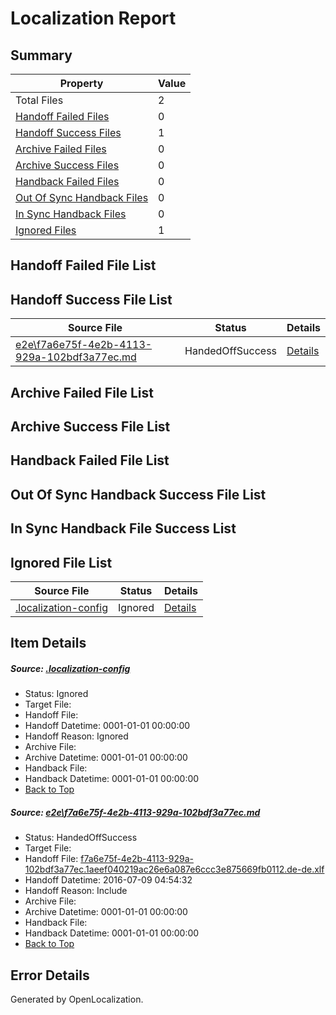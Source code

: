 # <a name='report-top'></a> Localization Report

## Summary
 Property | Value 
 -------- | ----- 
 Total Files | 2
[ Handoff Failed Files ](#handoff-failed-list)| 0
[ Handoff Success Files ](#handoff-success-list)| 1
[ Archive Failed Files ](#archive-failed-list)| 0
[ Archive Success Files ](#archive-success-list)| 0
[ Handback Failed Files ](#handback-failed-list)| 0
[ Out Of Sync Handback Files ](#outofsync-handback-success-list)| 0
[ In Sync Handback Files ](#insync-handback-success-list)| 0
[ Ignored Files ](#ignored-list)| 1

## <a name='handoff-failed-list'></a> Handoff Failed File List

## <a name='handoff-success-list'></a> Handoff Success File List
 Source File | Status | Details 
 ----------- | ------ | ------- 
 [e2e\f7a6e75f-4e2b-4113-929a-102bdf3a77ec.md](https://github.com/OpenLocalizationTestOrg/oltest/blob/de99b981cb8e741515dd04a757fe05a347579bc5/e2e/f7a6e75f-4e2b-4113-929a-102bdf3a77ec.md) | HandedOffSuccess | [Details](#293f4d97224c164195c3020f13a97509b2725dff1)

## <a name='archive-failed-list'></a> Archive Failed File List

## <a name='archive-success-list'></a> Archive Success File List

## <a name='handback-failed-list'></a> Handback Failed File List

## <a name='outofsync-handback-success-list'></a> Out Of Sync Handback Success File List

## <a name='insync-handback-success-list'></a> In Sync Handback File Success List

## <a name='ignored-list'></a> Ignored File List
 Source File | Status | Details 
 ----------- | ------ | ------- 
 [.localization-config](https://github.com/OpenLocalizationTestOrg/oltest/blob/de99b981cb8e741515dd04a757fe05a347579bc5/.localization-config) | Ignored | [Details](#3d4f252ac210baf56311d7e97dcc2db10974dbd20)

## Item Details
##### <a name='3d4f252ac210baf56311d7e97dcc2db10974dbd20'></a> Source: [.localization-config](https://github.com/OpenLocalizationTestOrg/oltest/blob/de99b981cb8e741515dd04a757fe05a347579bc5/.localization-config)
* Status: Ignored
* Target File: 
* Handoff File: 
* Handoff Datetime: 0001-01-01 00:00:00
* Handoff Reason: Ignored
* Archive File: 
* Archive Datetime: 0001-01-01 00:00:00
* Handback File: 
* Handback Datetime: 0001-01-01 00:00:00
* [Back to Top](#report-top)

##### <a name='293f4d97224c164195c3020f13a97509b2725dff1'></a> Source: [e2e\f7a6e75f-4e2b-4113-929a-102bdf3a77ec.md](https://github.com/OpenLocalizationTestOrg/oltest/blob/de99b981cb8e741515dd04a757fe05a347579bc5/e2e/f7a6e75f-4e2b-4113-929a-102bdf3a77ec.md)
* Status: HandedOffSuccess
* Target File: 
* Handoff File: [f7a6e75f-4e2b-4113-929a-102bdf3a77ec.1aeef040219ac26e6a087e6ccc3e875669fb0112.de-de.xlf](https://github.com/OpenLocalizationTestOrg/olhandoff-e2e/blob/269918daeb2ae449739c6635bb1540347fe3060e/ol-handoff/OpenLocalizationTestOrg/oltest-dede-fly/ci/ht/f7a6e75f-4e2b-4113-929a-102bdf3a77ec.1aeef040219ac26e6a087e6ccc3e875669fb0112.de-de.xlf)
* Handoff Datetime: 2016-07-09 04:54:32
* Handoff Reason: Include
* Archive File: 
* Archive Datetime: 0001-01-01 00:00:00
* Handback File: 
* Handback Datetime: 0001-01-01 00:00:00
* [Back to Top](#report-top)


## Error Details

Generated by OpenLocalization.
